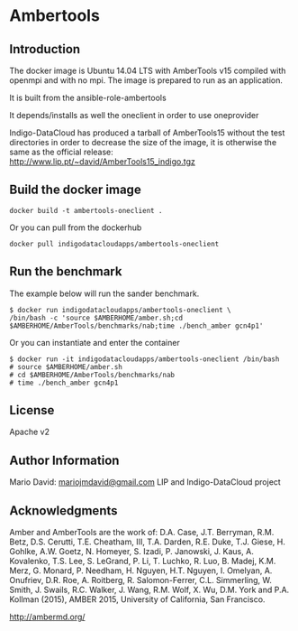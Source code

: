 # Ambertools

## Introduction
The docker image is Ubuntu 14.04 LTS with AmberTools v15 compiled with
openmpi and with no mpi. The image is prepared to run as an application.

It is built from the ansible-role-ambertools

It depends/installs as well the oneclient in order to use oneprovider

Indigo-DataCloud has produced a tarball of AmberTools15 without the test directories
in order to decrease the size of the image, it is otherwise the same as the official
release: http://www.lip.pt/~david/AmberTools15_indigo.tgz

## Build the docker image

```
docker build -t ambertools-oneclient .
```

Or you can pull from the dockerhub

```
docker pull indigodatacloudapps/ambertools-oneclient
```

## Run the benchmark

The example below will run the sander benchmark.

```
$ docker run indigodatacloudapps/ambertools-oneclient \
/bin/bash -c 'source $AMBERHOME/amber.sh;cd $AMBERHOME/AmberTools/benchmarks/nab;time ./bench_amber gcn4p1'
```

Or you can instantiate and enter the container
```
$ docker run -it indigodatacloudapps/ambertools-oneclient /bin/bash
# source $AMBERHOME/amber.sh
# cd $AMBERHOME/AmberTools/benchmarks/nab
# time ./bench_amber gcn4p1
```

License
-------

Apache v2

Author Information
------------------

Mario David: mariojmdavid@gmail.com
LIP and Indigo-DataCloud project

Acknowledgments
---------------
Amber and AmberTools are the work of:
D.A. Case, J.T. Berryman, R.M. Betz, D.S. Cerutti, T.E. Cheatham, III, T.A. Darden, R.E. Duke,
T.J. Giese, H. Gohlke, A.W. Goetz, N. Homeyer, S. Izadi, P. Janowski, J. Kaus, A. Kovalenko,
T.S. Lee, S. LeGrand, P. Li, T. Luchko, R. Luo, B. Madej, K.M. Merz, G. Monard, P. Needham,
H. Nguyen, H.T. Nguyen, I. Omelyan, A. Onufriev, D.R. Roe, A. Roitberg, R. Salomon-Ferrer,
C.L. Simmerling, W. Smith, J. Swails, R.C. Walker, J. Wang, R.M. Wolf, X. Wu, D.M. York and P.A. Kollman (2015),
AMBER 2015, University of California, San Francisco.

http://ambermd.org/
